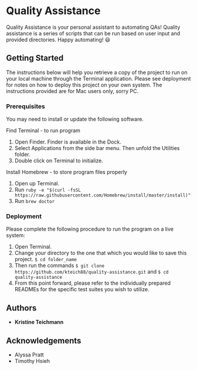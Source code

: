 # Quality Assistance

Quality Assistance is your personal assistant to automating QAs! Quality assistance is a series of scripts that can be run based on user input and provided directories. Happy automating! 😃

## Getting Started

The instructions below will help you retrieve a copy of the project to run on your local machine through the Terminal application. Please see deployment for notes on how to deploy this project on your own system.  The instructions provided are for Mac users only, sorry PC.

### Prerequisites

You may need to install or update the following software.

Find Terminal - to run program
  1. Open Finder. Finder is available in the Dock.
  2. Select Applications from the side bar menu.  Then unfold the Utilities folder.
  3. Double click on Terminal to initialize.

Install Homebrew - to store program files properly
  1. Open up Terminal.
  2. Run `ruby -e "$(curl -fsSL https://raw.githubusercontent.com/Homebrew/install/master/install)"`
  3. Run `brew doctor`

### Deployment

Please complete the following procedure to run the program on a live system:
  1. Open Terminal.
  2. Change your directory to the one that which you would like to save this project. `$ cd folder_name`
  3. Then run the commands `$ git clone https://github.com/kteich88/quality-assistance.git` and `$ cd quality-assistance`
  4. From this point forward, please refer to the individually prepared READMEs for the specific test suites you wish to utilize.

## Authors

* **Kristine Teichmann**

## Acknowledgements

* Alyssa Pratt
* Timothy Hsieh
